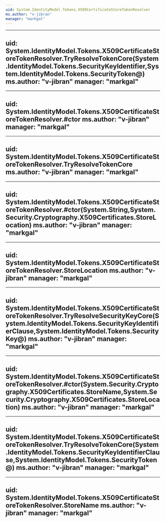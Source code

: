 ```yaml
---
uid: System.IdentityModel.Tokens.X509CertificateStoreTokenResolver
ms.author: "v-jibran"
manager: "markgal"
---
```


---
uid: System.IdentityModel.Tokens.X509CertificateStoreTokenResolver.TryResolveTokenCore(System.IdentityModel.Tokens.SecurityKeyIdentifier,System.IdentityModel.Tokens.SecurityToken@)
ms.author: "v-jibran"
manager: "markgal"
---

---
uid: System.IdentityModel.Tokens.X509CertificateStoreTokenResolver.#ctor
ms.author: "v-jibran"
manager: "markgal"
---

---
uid: System.IdentityModel.Tokens.X509CertificateStoreTokenResolver.TryResolveTokenCore
ms.author: "v-jibran"
manager: "markgal"
---

---
uid: System.IdentityModel.Tokens.X509CertificateStoreTokenResolver.#ctor(System.String,System.Security.Cryptography.X509Certificates.StoreLocation)
ms.author: "v-jibran"
manager: "markgal"
---

---
uid: System.IdentityModel.Tokens.X509CertificateStoreTokenResolver.StoreLocation
ms.author: "v-jibran"
manager: "markgal"
---

---
uid: System.IdentityModel.Tokens.X509CertificateStoreTokenResolver.TryResolveSecurityKeyCore(System.IdentityModel.Tokens.SecurityKeyIdentifierClause,System.IdentityModel.Tokens.SecurityKey@)
ms.author: "v-jibran"
manager: "markgal"
---

---
uid: System.IdentityModel.Tokens.X509CertificateStoreTokenResolver.#ctor(System.Security.Cryptography.X509Certificates.StoreName,System.Security.Cryptography.X509Certificates.StoreLocation)
ms.author: "v-jibran"
manager: "markgal"
---

---
uid: System.IdentityModel.Tokens.X509CertificateStoreTokenResolver.TryResolveTokenCore(System.IdentityModel.Tokens.SecurityKeyIdentifierClause,System.IdentityModel.Tokens.SecurityToken@)
ms.author: "v-jibran"
manager: "markgal"
---

---
uid: System.IdentityModel.Tokens.X509CertificateStoreTokenResolver.StoreName
ms.author: "v-jibran"
manager: "markgal"
---
